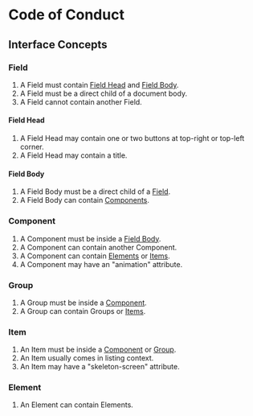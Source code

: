 # Code of Conduct

## Interface Concepts

### Field

1. A Field must contain [Field Head](#field-head) and [Field Body](#field-body).
2. A Field must be a direct child of a document body.
3. A Field cannot contain another Field.

#### Field Head

1. A Field Head may contain one or two buttons at top-right or top-left corner.
2. A Field Head may contain a title.

#### Field Body

1. A Field Body must be a direct child of a [Field](#field).
2. A Field Body can contain [Components](#component).

### Component

1. A Component must be inside a [Field Body](#field-body).
2. A Component can contain another Component.
3. A Component can contain [Elements](#element) or [Items](#item).
4. A Component may have an "animation" attribute.

### Group

1. A Group must be inside a [Component](#component).
2. A Group can contain Groups or [Items](#item).

### Item

1. An Item must be inside a [Component](#component) or [Group](#group).
2. An Item usually comes in listing context.
3. An Item may have a "skeleton-screen" attribute.

### Element

1. An Element can contain Elements.
